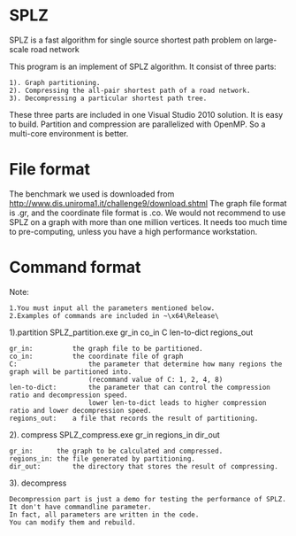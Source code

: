 SPLZ 
===========
SPLZ is a fast algorithm for single source shortest path problem on large-scale road network

This program is an implement of SPLZ algorithm. It consist of three parts:

	1). Graph partitioning.
	2). Compressing the all-pair shortest path of a road network.
	3). Decompressing a particular shortest path tree.

These three parts are included in one Visual Studio 2010 solution.  It is easy to build.
Partition and compression are parallelized with OpenMP. So a multi-core environment is better.
 
 
File format
===========
The benchmark we used is downloaded from http://www.dis.uniroma1.it/challenge9/download.shtml
The graph file format is .gr, and the coordinate file format is .co.
We would not recommend to use SPLZ on a graph with more than one million vertices. 
It needs too much time to pre-computing, unless you have a high performance workstation.


Command format
===========
Note:
	
	1.You must input all the parameters mentioned below.
	2.Examples of commands are included in ~\x64\Release\
			
1).partition
SPLZ_partition.exe	gr_in co_in C len-to-dict regions_out

	gr_in:			the graph file to be partitioned.
	co_in:			the coordinate file of graph
	C:					the parameter that determine how many regions the graph will be partitioned into. 
						(recommand value of C: 1, 2, 4, 8)
	len-to-dict:		the parameter that can control the compression ratio and decompression speed.
						lower len-to-dict leads to higher compression ratio and lower decompression speed.
	regions_out:	a file that records the result of partitioning.

2). compress
SPLZ_compress.exe  gr_in regions_in dir_out

	gr_in:		the graph to be calculated and compressed.
	regions_in:	the file generated by partitioning.
	dir_out:		the directory that stores the result of compressing.
	
3). decompress

	Decompression part is just a demo for testing the performance of SPLZ. 
	It don't have commandline parameter.
	In fact, all parameters are written in the code.
	You can modify them and rebuild.